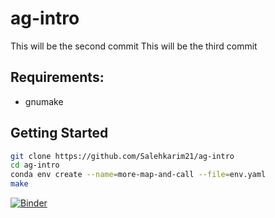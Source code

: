 # ag-intro

This will be the second commit
This will be the third commit

## Requirements:

- gnumake

## Getting Started
```bash
git clone https://github.com/Salehkarim21/ag-intro
cd ag-intro
conda env create --name=more-map-and-call --file=env.yaml
make
```
[![Binder](https://mybinder.org/badge_logo.svg)](https://mybinder.org/v2/gh/Salehkarim21/6-1-2021-Repo/HEAD)